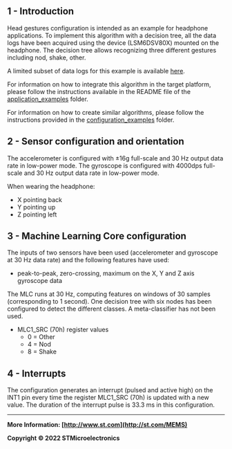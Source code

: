 ## 1 - Introduction

Head gestures configuration is intended as an example for headphone applications.
To implement this algorithm with a decision tree, all the data logs have been acquired using the device (LSM6DSV80X) mounted on the headphone.
The decision tree allows recognizing three different gestures including nod, shake, other. 


A limited subset of data logs for this example is available [here](./datalogs/).

For information on how to integrate this algorithm in the target platform, please follow the instructions available in the README file of the [application_examples]( https://github.com/STMicroelectronics/STMems_Machine_Learning_Core/tree/master/application_examples ) folder. 

For information on how to create similar algorithms, please follow the instructions provided in the [configuration_examples]( https://github.com/STMicroelectronics/STMems_Machine_Learning_Core/tree/master/configuration_examples ) folder. 


## 2 - Sensor configuration and orientation

The accelerometer is configured with ±16g full-scale and 30 Hz output data rate in low-power mode. 
The gyroscope is configured with 4000dps full-scale and 30 Hz output data rate in low-power mode. 

When wearing the headphone:

- X pointing back
- Y pointing up 
- Z pointing left


## 3 - Machine Learning Core configuration


The inputs of two sensors have been used (accelerometer and gyroscope at 30 Hz data rate) and the following features have used: 
- peak-to-peak, zero-crossing, maximum on the X, Y and Z axis gyroscope data

The MLC runs at 30 Hz, computing features on windows of 30 samples (corresponding to 1 second).
One decision tree with six nodes has been configured to detect the different classes.
A meta-classifier has not been used.  

- MLC1_SRC (70h) register values
  - 0 = Other
  - 4 = Nod
  - 8 = Shake





## 4 - Interrupts

The configuration generates an interrupt (pulsed and active high) on the INT1 pin every time the register MLC1_SRC (70h) is updated with a new value. The duration of the interrupt pulse is 33.3 ms in this configuration.

------

**More Information: [http://www.st.com](http://st.com/MEMS)**

**Copyright © 2022 STMicroelectronics**
